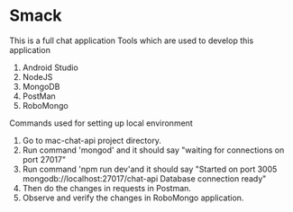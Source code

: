 # Smack
This is a full chat application
Tools which are used to develop this application
1. Android Studio
2. NodeJS
3. MongoDB
4. PostMan
5. RoboMongo

Commands used for setting up local environment
1. Go to mac-chat-api project directory.
2. Run command 'mongod' and it should say "waiting for connections on port 27017"
3. Run command 'npm run dev'and it should say "Started on port 3005
                                               mongodb://localhost:27017/chat-api
                                               Database connection ready"
4. Then do the changes in requests in Postman.
5. Observe and verify the changes in RoboMongo application.
